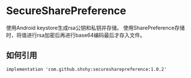 # SecureSharePreference
使用Android keystore生成rsa公钥和私钥并存储。
使用SharePreference存储时，将值进行rsa加密后再进行base64编码最后才存入文件。
## 如何引用
```
implementation 'com.github.shshy:securesharepreference:1.0.2'
```